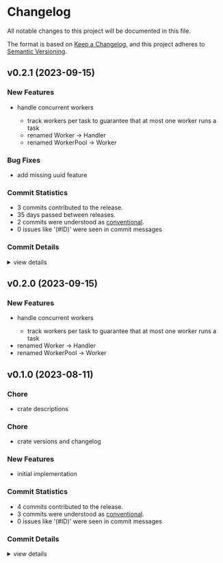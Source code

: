# Changelog

All notable changes to this project will be documented in this file.

The format is based on [Keep a Changelog](https://keepachangelog.com/en/1.0.0/),
and this project adheres to [Semantic Versioning](https://semver.org/spec/v2.0.0.html).

## v0.2.1 (2023-09-15)

### New Features

 - <csr-id-933860bc82503d990938ad1925846eb0eecb0ee5/> handle concurrent workers
   - track workers per task to guarantee that at most one worker runs a task
   - renamed Worker -> Handler
   - renamed WorkerPool -> Worker

### Bug Fixes

 - <csr-id-96e79cdc9a1e497b99c5b0cc4e1ef1bc6cb41efe/> add missing uuid feature

### Commit Statistics

<csr-read-only-do-not-edit/>

 - 3 commits contributed to the release.
 - 35 days passed between releases.
 - 2 commits were understood as [conventional](https://www.conventionalcommits.org).
 - 0 issues like '(#ID)' were seen in commit messages

### Commit Details

<csr-read-only-do-not-edit/>

<details><summary>view details</summary>

 * **Uncategorized**
    - Add missing uuid feature ([`96e79cd`](https://github.com/tamasfe/ora/commit/96e79cdc9a1e497b99c5b0cc4e1ef1bc6cb41efe))
    - Release ora-scheduler v0.2.0, ora-client v0.2.0, ora-worker v0.2.0, ora-api v0.2.0, ora-store-memory v0.2.0, ora-store-sqlx v0.2.0, ora-test v0.2.0, ora v0.2.0, ora-graphql v0.2.0, safety bump 6 crates ([`3d59b5b`](https://github.com/tamasfe/ora/commit/3d59b5bcf244b6abbbda7e1feff30cb7931dc03f))
    - Handle concurrent workers ([`933860b`](https://github.com/tamasfe/ora/commit/933860bc82503d990938ad1925846eb0eecb0ee5))
</details>

## v0.2.0 (2023-09-15)

### New Features

 - <csr-id-933860bc82503d990938ad1925846eb0eecb0ee5/> handle concurrent workers
   - track workers per task to guarantee that at most one worker runs a task
- renamed Worker -> Handler
- renamed WorkerPool -> Worker

## v0.1.0 (2023-08-11)

<csr-id-987061ed68939e994d097fb6c353921cbc353416/>
<csr-id-d5cca440df67e94bb0cc18f8572518459d4264f1/>

### Chore

 - <csr-id-987061ed68939e994d097fb6c353921cbc353416/> crate descriptions

### Chore

 - <csr-id-d5cca440df67e94bb0cc18f8572518459d4264f1/> crate versions and changelog

### New Features

 - <csr-id-07c38305ea1c0ea48537aaac204698287bc44875/> initial implementation

### Commit Statistics

<csr-read-only-do-not-edit/>

 - 4 commits contributed to the release.
 - 3 commits were understood as [conventional](https://www.conventionalcommits.org).
 - 0 issues like '(#ID)' were seen in commit messages

### Commit Details

<csr-read-only-do-not-edit/>

<details><summary>view details</summary>

 * **Uncategorized**
    - Release ora-common v0.1.0, ora-client v0.1.0, ora-worker v0.1.0, ora-api v0.1.0, ora-timer v0.1.0, ora-util v0.1.0, ora-scheduler v0.1.0, ora-store-memory v0.1.0, ora-store-sqlx v0.1.0, ora-test v0.1.0, ora v0.1.0 ([`cab6a7b`](https://github.com/tamasfe/ora/commit/cab6a7b16d23cb8a28d98e140d6fe5fdc4814c89))
    - Crate versions and changelog ([`d5cca44`](https://github.com/tamasfe/ora/commit/d5cca440df67e94bb0cc18f8572518459d4264f1))
    - Crate descriptions ([`987061e`](https://github.com/tamasfe/ora/commit/987061ed68939e994d097fb6c353921cbc353416))
    - Initial implementation ([`07c3830`](https://github.com/tamasfe/ora/commit/07c38305ea1c0ea48537aaac204698287bc44875))
</details>

